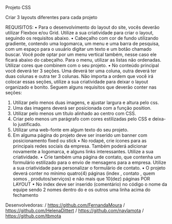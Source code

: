 Projeto CSS

Criar 3 layouts diferentes para cada projeto

REQUISITOS:
• Para o desenvolvimento do layout do site, vocês deverão utilizar Flexbox e/ou Grid. Utilize a sua criatividade para criar o layout, seguindo os requisitos abaixo.
• Cabeçalho com cor de fundo utilizando gradiente, contendo uma logomarca, um menu e uma barra de pesquisa, com um espaço para o usuário digitar um texto e um botão chamado buscar. Você pode optar por um menu vertical também, nesse caso ele ficará abaixo do cabeçalho. Para o menu, utilizar as listas não ordenadas. Utilizar cores que combinem com o seu projeto.
• No conteúdo principal você deverá ter 3 seções. Uma deverá ter uma coluna, outra deverá ter duas colunas e outra ter 3 colunas. Não importa a ordem que você irá colocar essas seções, utilize a sua criatividade para deixar o layout organizado e bonito.
Seguem alguns requisitos que deverão conter nas seções:
1. Utilizar pelo menos duas imagens, e ajustar largura e altura pelo css.
2. Uma das imagens deverá ser posicionada com a função position.
3. Utilizar pelo menos um título alinhado ao centro com CSS.
4. Criar pelo menos um parágrafo com cores estilizadas pelo CSS e deixa-lo justificado.
5. Utilizar uma web-fonte em algum texto do seu projeto.
6. Em alguma página do projeto deve ser inserido um banner com posicionamento fixed ou stick
• No rodapé, crie ícones para as principais redes sociais da empresa. Também poderá adicionar novamente a logomarca, e alguns links interessantes. Utilize a sua criatividade.
• Crie também uma página de contato, que contenha um formulário estilizado para o envio de mensagens para a empresa. Utilize a sua criatividade para personalizar o formulário de contato.
• O projeto deverá conter no mínimo quatro(4) páginas (index , contato , quem somos , produtos/serviços) e não mais que 10(dez) páginas POR LAYOUT
• No index deve ser inserido (comentário) no código o nome da equipe sendo 2 nomes dentro do <head> e os outros uma linha acima do fechamento </html>

Desenvolvedoras: / https://github.com/FernandaMoura / https://github.com/HelenaDittert / https://github.com/naylamota / https://github.com/tbmota